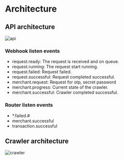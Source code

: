 # Architecture

## API architecture

![api](https://i.imgur.com/OgOj32W.png)

### Webhook listen events

- request.ready: The request is received and on queue.
- request.running: The request start running.
- request.failed: Request failed.
- request.successful: Request completed successful.
- merchant.request: Request for otp, secret password
- merchant.progress: Current state of the crawler.
- merchant.successful: Crawler completed successful.

### Router listen events

- *.failed.#
- merchant.successful
- transaction.successful

## Crawler architecture

![crawler](https://i.imgur.com/sugN3JB.png)

